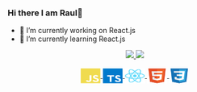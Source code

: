 ### Hi there I am Raul👋 

- 🔭 I’m currently working on React.js
- 🌱 I’m currently learning React.js

<div align="center">
  <a href="https://github.com/RaulN2">
  <img height="180em" src="https://github-readme-stats.vercel.app/api?username=RaulN2&show_icons=true&theme=dark&include_all_commits=true&count_private=true"/>
  <img height="180em" src="https://github-readme-stats.vercel.app/api/top-langs/?username=RaulN2&layout=compact&langs_count=7&theme=dark"/>
</div>
  
<div align="center" style="display: inline_block"><br>
  <img align="center" alt="raul-Js" height="30" width="40" src="https://raw.githubusercontent.com/devicons/devicon/master/icons/javascript/javascript-plain.svg">
  <img align="center" alt="raul-Ts" height="30" width="40" src="https://raw.githubusercontent.com/devicons/devicon/master/icons/typescript/typescript-plain.svg">
  <img align="center" alt="raul-React" height="30" width="40" src="https://raw.githubusercontent.com/devicons/devicon/master/icons/react/react-original.svg">
  <img align="center" alt="raul-HTML" height="30" width="40" src="https://raw.githubusercontent.com/devicons/devicon/master/icons/html5/html5-original.svg">
  <img align="center" alt="raul-CSS" height="30" width="40" src="https://raw.githubusercontent.com/devicons/devicon/master/icons/css3/css3-original.svg">
  
 
  
</div>



